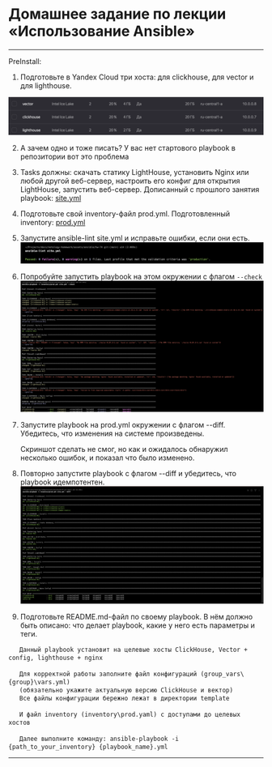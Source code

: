 # Домашнее задание по лекции «Использование Ansible»

---

PreInstall:
1. Подготовьте в Yandex Cloud три хоста: для clickhouse, для vector и для lighthouse.

![hw-74-1-pre.png](assets%2Fimages%2Fhw-74%2Fhw-74-1-pre.png)

2. А зачем одно и тоже писать? У вас нет стартового playbook в репозитории вот это проблема

3. Tasks должны: скачать статику LightHouse, установить Nginx или любой другой веб-сервер, настроить его конфиг для открытия LightHouse, запустить веб-сервер.
Дописанный с прошлого занятия playbook: [site.yml](assets%2Fansible%2Fhw-74%2Fsite.yml)

4. Подготовьте свой inventory-файл prod.yml.
Подготовленный inventory: [prod.yml](assets%2Fansible%2Fhw-74%2Finventory%2Fprod.yml)

5. Запустите ansible-lint site.yml и исправьте ошибки, если они есть.
![hw-74-5.png](assets%2Fimages%2Fhw-74%2Fhw-74-5.png)

6. Попробуйте запустить playbook на этом окружении с флагом `--check`
![hw-74-6.png](assets%2Fimages%2Fhw-74%2Fhw-74-6.png)

7. Запустите playbook на prod.yml окружении с флагом --diff. Убедитесь, что изменения на системе произведены.

    Скриншот сделать не смог, но как и ожидалось обнаружил несколько ошибок, и показал что было изменено.

8. Повторно запустите playbook с флагом --diff и убедитесь, что playbook идемпотентен.
![hw-74-8.png](assets%2Fimages%2Fhw-74%2Fhw-74-8.png)

9. Подготовьте README.md-файл по своему playbook. В нём должно быть описано: что делает playbook, какие у него есть параметры и теги.

```
   Данный playbook установит на целевые хосты ClickHouse, Vector + config, lighthouse + nginx
   
   Для корректной работы заполните файл конфигураций (group_vars\{group}\vars.yml) 
   (обязательно укажите актуальную версию ClickHouse и вектор)
   Все файлы конфигурации бережно лежат в директории template
   
   И файл inventory (inventory\prod.yaml) с доступами до целевых хостов
   
   Далее выполните команду: ansible-playbook -i {path_to_your_inventory} {playbook_name}.yml
   ```
---
